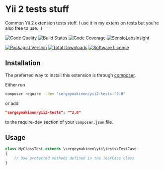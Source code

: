 # Yii 2 tests stuff

Common Yii 2 extension tests stuff. I use it in my extension tests but you're also free to use. :)

[![Code Quality](https://img.shields.io/scrutinizer/g/sergeymakinen/yii2-tests.svg?style=flat-square)](https://scrutinizer-ci.com/g/sergeymakinen/yii2-tests) [![Build Status](https://img.shields.io/travis/sergeymakinen/yii2-tests.svg?style=flat-square)](https://travis-ci.org/sergeymakinen/yii2-tests) [![Code Coverage](https://img.shields.io/codecov/c/github/sergeymakinen/yii2-tests.svg?style=flat-square)](https://codecov.io/gh/sergeymakinen/yii2-tests) [![SensioLabsInsight](https://img.shields.io/sensiolabs/i/406a3388-8e6c-4979-a943-b1ad1b8aeed4.svg?style=flat-square)](https://insight.sensiolabs.com/projects/406a3388-8e6c-4979-a943-b1ad1b8aeed4)

[![Packagist Version](https://img.shields.io/packagist/v/sergeymakinen/yii2-tests.svg?style=flat-square)](https://packagist.org/packages/sergeymakinen/yii2-tests) [![Total Downloads](https://img.shields.io/packagist/dt/sergeymakinen/yii2-tests.svg?style=flat-square)](https://packagist.org/packages/sergeymakinen/yii2-tests) [![Software License](https://img.shields.io/badge/license-MIT-brightgreen.svg?style=flat-square)](LICENSE)

## Installation

The preferred way to install this extension is through [composer](https://getcomposer.org/download/).

Either run

```bash
composer require --dev "sergeymakinen/yii2-tests:^2.0"
```

or add

```json
"sergeymakinen/yii2-tests": "^2.0"
```

to the require-dev section of your `composer.json` file.

## Usage

```php
class MyClassTest extends \sergeymakinen\yii\tests\TestCase
{
    // Use protected methods defined in the TestCase class
}
```
